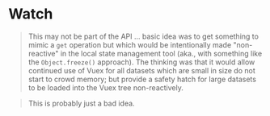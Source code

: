 # Watch

> This may not be part of the API ... basic idea was to get something to mimic a `get` operation but which would be intentionally made "non-reactive" in the local state management tool (aka., with something like the `Object.freeze()` approach). The thinking was that it would allow continued use of Vuex for all datasets which are small in size do not start to crowd memory; but provide a safety hatch for large datasets to be loaded into the Vuex tree non-reactively. 

> This is probably just a bad idea.